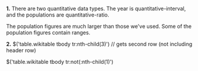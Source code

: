 **1.**
There are two quantitative data types. The year is quantitative-interval, and the populations are quantitative-ratio. 

The population figures are much larger than those we've used. Some of the population figures contain ranges.

**2.**
$('table.wikitable tbody tr:nth-child(3)') // gets second row (not including header row)

$('table.wikitable tbody tr:not(:nth-child(1)')
